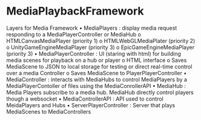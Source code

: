 MediaPlaybackFramework
======================



Layers for Media Framework
•	MediaPlayers : display media request responding to a MediaPlayerController or MediaHub 
  o	HTMLCanvasMediaPlayer (priority 1)
  o	HTMLWebGLMediaPlater (priority 2)
  o	UnityGameEngineMediaPlayer (priority 3)
  o	EpicGameEngineMediaPlayer (priority 3)
•	MediaPlayerController : UI (staring with html) for building media scenes for playback on a hub or player
  o	HTML interface
  o	Saves MediaScene to JSON to local storage for testing or direct real-time control over a media Controller
  o	Saves MediaScene to PlayerPlayerController
•	MediaController : interacts with MediaHubs to control MediaPlayers by a MediaPlayerContoller of files using the MediaConrollerAPI
•	MediaHub : Media Players subscribe to a media hub. MediaHub directly control players though a websocket
•	MediaControllerAPI : API used to control MeidaPlayers and Hubs
•	ServerPlayerController : Server that plays MediaScenes to MediaControllers
